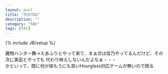 ```yaml
---
layout: post
title: "次のTAS"
description: ""
category: "TAS"
tags: [TAS]
---
```

{% include JB/setup %}

魔物ハンター舞→えあふりとやって来て、まぁ次は佳乃やってるんだけど、その次に美凪とやっても
代わり映えしないんだよなぁ・・・   
かといって、間に何か挟もうにも良いHourglass対応ゲームが無いので困る

